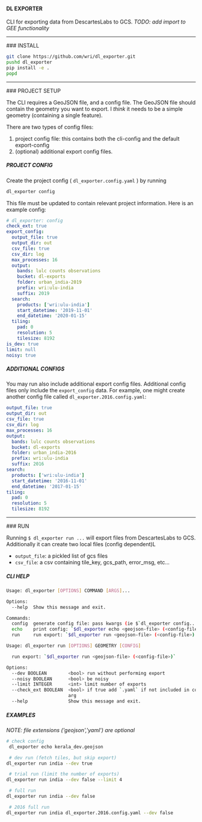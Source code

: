 #### DL EXPORTER

CLI for exporting data from DescartesLabs to GCS. _TODO: add import to GEE functionality_

---

<a name="install"/>
### INSTALL

```bash
git clone https://github.com/wri/dl_exporter.git
pushd dl_exporter
pip install -e .
popd
```

---

<a name="setup"/>
### PROJECT SETUP

The CLI requires a GeoJSON file, and a config file. The GeoJSON file should contain the geometry you want to export. I _think_ it needs to be a simple geometry (containing a single feature).

There are two types of config files:

1. project config file: this contains both the cli-config and the default export-config
2. (optional) additional export config files.

##### PROJECT CONFIG

Create the project config ( `dl_exporter.config.yaml` ) by running
```bash
dl_exporter config
```

This file must be updated to contain relevant project information.  Here is an example config:

```yaml
# dl_exporter: config
check_ext: true
export_config:
  output_file: true
  output_dir: out
  csv_file: true
  csv_dir: log
  max_processes: 16
  output:
    bands: lulc counts observations
    bucket: dl-exports
    folder: urban_india-2019
    prefix: wri:ulu-india
    suffix: 2019
  search:
    products: ['wri:ulu-india']
    start_datetime: '2019-11-01'
    end_datetime: '2020-01-15'
  tiling:
    pad: 0
    resolution: 5
    tilesize: 8192
is_dev: true
limit: null
noisy: true
```

##### ADDITIONAL CONFIGS

You may run also include additional export config files. Additional config files only include the `export_config` data.  For example, one might create another config file called `dl_exporter.2016.config.yaml`:

```yaml
output_file: true
output_dir: out
csv_file: true
csv_dir: log
max_processes: 16
output:
  bands: lulc counts observations
  bucket: dl-exports
  folder: urban_india-2016
  prefix: wri:ulu-india
  suffix: 2016
search:
  products: ['wri:ulu-india']
  start_datetime: '2016-11-01'
  end_datetime: '2017-01-15'
tiling:
  pad: 0
  resolution: 5
  tilesize: 8192
```


---

<a name="run"/>
### RUN

Running `$ dl_exporter run ...` will export files from DescartesLabs to GCS.  Additionally it can create two local files (config dependent)L

* `output_file`: a pickled list of gcs files
* `csv_file`: a csv containing tile_key, gcs_path, error_msg, etc...

##### CLI HELP

```bash
Usage: dl_exporter [OPTIONS] COMMAND [ARGS]...

Options:
  --help  Show this message and exit.

Commands:
  config  generate config file: pass kwargs (ie $`dl_exporter config...
  echo    print config: `$dl_exporter echo <geojson-file> (<config-file>)`
  run     run export: `$dl_exporter run <geojson-file> (<config-file>)
```

```bash
Usage: dl_exporter run [OPTIONS] GEOMETRY [CONFIG]

  run export: `$dl_exporter run <geojson-file> (<config-file>)`

Options:
  --dev BOOLEAN        <bool> run without performing export
  --noisy BOOLEAN      <bool> be noisy
  --limit INTEGER      <int> limit number of exports
  --check_ext BOOLEAN  <bool> if true add `.yaml` if not included in config
                       arg
  --help               Show this message and exit.
```

##### EXAMPLES

_NOTE: file extensions ('geojson','yaml') are optional_

```bash
# check config
 dl_exporter echo kerala_dev.geojson

 # dev run (fetch tiles, but skip export)
dl_exporter run india --dev true 

 # trial run (limit the number of exports)
dl_exporter run india --dev false --limit 4

 # full run
dl_exporter run india --dev false

 # 2016 full run
dl_exporter run india dl_exporter.2016.config.yaml --dev false
```



